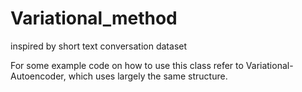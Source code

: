 # Variational_method

inspired by short text conversation dataset

For some example code on how to use this class refer to Variational-Autoencoder, which uses largely the same structure.
